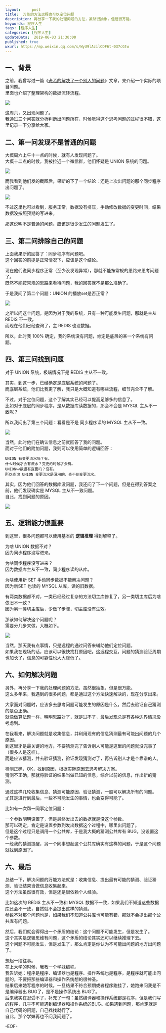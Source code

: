 ```yaml
---   
layout:     post  
title:  万能的方法远程也可以定位问题  
description: 再分享一下我的处理问题的方法，虽然很抽象，但是很万能。  
keywords: 程序人生  
tags: [程序人生]    
categories: [程序人生]  
updateData:  2019-06-03 21:30:00  
published: true  
wxurl: https://mp.weixin.qq.com/s/WyU9lAzilCDF6t-037cGtw  
---  
```



## 一、背景  


之前，我曾写过一篇《[忐忑的解决了一个别人的问题](https://mp.weixin.qq.com/s/3RXfkmoU3JQ14o15EzqRUQ)》文章，来介绍一个实际的项目问题。  
里面也介绍了整理架构的数据流转流程。  


![](http://res.tiankonguse.com/images/2019/05/17/001.png)  


这周六，又出现问题了。  
我通过三个问答就分析判断出问题所在，时候觉得这个思考问题的过程很不错，这里记录一下分享给大家。  


## 二、第一问发现不是普通的问题    


大概周六上午十一点的时候，就有人发现问题了。  
大概十二点的时候，我被拉近一个微信群，他们怀疑是 UNION 系统的问题。  


![](http://res.tiankonguse.com/images/2019/06/03/001.png)  


而我看到他们发的截图后，果断的下了一个结论：还是上次出问题的那个同步程序出问题了。  


![](http://res.tiankonguse.com/images/2019/06/03/002.png)  


不过这里也可以看到，服务正常，数据没有挤压，手动修改数据的变更时间，结果数据没按照预期的写进来。  


那这说明不是普通的问题，应该是很少发生的问题发生了。  


## 三、第二问排除自己的问题  


上面我果断的回答了：同步程序有问题吧。  
这个回答的前提是正常情况下，应该是这个结论。  


现在他们说同步程序正常（至少没发现异常），那就不能按常规的思路来思考问题了。  
既然不能按常规的思路来看待问题，我的回答就不是那么准确了。  


于是我问了第二个问题：UNION 的播放set是否正常？  


![](http://res.tiankonguse.com/images/2019/06/03/003.png)  


之所以问这个问题，是因为对于我的系统，只有一种可能发生问题，那就是主从 REDIS 不一致。  
而现在他们已经查询了，主 REDIS 也没数据。  


所以，此时我 100% 确定，我的系统没有问题，肯定是底层的某一个系统有问题。  


## 四、第三问找到问题  


对于 UNION 系统，极端情况下是 REDIS 主从不一致。  


其实，到这一步，已经确定是底层系统的问题了。  
而底层系统，他们比我更了解，我只是大概知道有哪些流程，细节完全不了解。  


不过，对于定位问题，这个了解其实已经可以提高足够多的信息了。  
比如对于底层的同步程序，是从数据库读数据的，那会不会是 MYSQL 主从不一致呢？  


所以我问出了第三个问题：看看是不是 同步程序读的 MYSQL 主从不一致。  


![](http://res.tiankonguse.com/images/2019/06/03/004.png)  


当然，此时他们在确认信息之前就回答了我的问题。  
而对于他们的附加问题，我则可以使用简单的逻辑回答：  


```
UNION 有变更流水吗？有。  
什么时候才会有流水？变更的时候才会有。  
UNION中数据有变更吗？没有。  
所以查询 UNION 变更流水是没用的，查不到变更流水。  
```


其实，因为他们回答的数据库没问题，我还问了下一个问题，但是在得到答案之前，他们发现确实是 MYSQL 主从不一致问题。  
自此，找到问题的原因。  


![](http://res.tiankonguse.com/images/2019/06/03/005.png)  


## 五、逻辑能力很重要  


到这里，很多问题都可以使用基本的 **逻辑推理** 得到解释了。  


为啥 UNION 数据不对？  
因为同步程序没写进来。  


为啥同步程序没写进来？  
因为数据库主从不一致，同步程序读的从库。  


为啥使用新 SET 手动同步数据不能解决问题？  
因为新SET 也读的 MYSQL 从库，读的旧数据。  


有两类数据都不对，一类已经经过复杂的方法切主库修复了，另一类切主库后为啥依旧不一致？  
因为另一类切主库后，少做了步骤，切主库没有生效。  


那该如何解决这个问题呢？  
需要分几步来做，大概如下。  


![](http://res.tiankonguse.com/images/2019/06/03/005.png)  


当然，那天我有点事情，只是远程的通过问答来辅助他们定位问题。  
如果我在现场的话，应该可以很快找打原因吧，这远程交互，问题的猜测验证周期也加长了，信息的可靠性也大大降低了。  


## 六、如何解决问题  


另外，再分享一下我的处理问题的方法，虽然很抽象，但是很万能。  
这么多年来，我遇到的很多问题，都是通过这个方法快速解决的，现在分享出来。  



大家面对问题时，应该多去思考问题可能发生的原因是什么，然后去验证自己猜测的是否正确。    
就像做算法题一样，明明思路对了，就是过不了，最后发现总是有各种边界情况没考虑到。  


在我看来，解决问题就是收集信息，并利用现有的信息猜测最有可能出问题的几个原因。  
到这里才是最关键的地方，不要猜测完了告诉别人可能是这里的问题就没完事了（很多人是这样）。  
而是应该猜测，并去验证猜测，验证发现猜测对了，再告诉别人才是个靠谱的人。  


猜测正确，OK，找到原因，根据实际原因去思考解决方案。  
猜测不正确，那就将验证的结果当做已知的信息，综合以前的信息，作出新的猜测。  


通过这样几轮收集信息、猜测可能原因、验证猜测，一般可以解决所有的问题。  
尤其是进行到最后，一些不可能发生的事情，也会变得可能了。  


比如有一次帮一同事定位问题：  


一个参数明明设置了，但是最终发出去的数据就是没这个参数。  
那可以确定，肯定是设置参数到发出数据这个过程中，哪里出问题了。  
但是这个过程只是调用一个公共库，于是我大概的猜测公共库有 BUG，没设置这个参数。  
一经我的猜测提醒，另一个同事想起这个公共库确实有这样的问题，于是这个问题就找到原因了。  



## 六、最后  
 

总结一下，解决问题的万能方法就是：收集信息、提出最有可能的猜测、验证猜测、验证结果当做信息收集起来。  
这个方法虽然很有效，但是还是很依赖个人经验。  


比如这次的 REDIS 主从不一致和 MYSQL 数据不一致，如果我们不知道这些数据库还会不一致，自然就不会提出这样的猜测。  
参数不对那个问题也是，如果我们不知道公共库也可能有错，那就不会提出那个公共库有问题。  


然后，我们就会得得出一个矛盾的结论：这个问题不可能发生，但是发生了。  
这个其实是逻辑思维有问题，这个矛盾的结论其实还可以继续推理下去。  
这个问题不可能发生，但是发生了，那么肯定是你认为不可能出问题的地方出问题了。  


想起一段往事。  
在上大学的时候，我教一个学妹编程。  
我告诉她：程序是程序、编译器也是程序、操作系统也是程序，是程序就可能出问题的，不要把那些编译器和操作系统想的很神圣。  
结果后来她写程序的时候，一旦结果不符合预期或者程序跑挂了，她跑来问我是不是编译器出 BUG了，是不是操作系统出 BUG了。  
后来我实在忍受不了，补充了一句：虽然编译器和操作系统都是程序，但是我们写的程序，几乎不可能遇到编译器和操作系统的BUG。如果遇到问题，那肯定就是自己代码的问题，自己找找就行了。  
自此，那个学妹再也不问我问题了。  



-EOF-  

